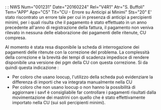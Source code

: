  :  : NWS Num="001231" Date="20160224" Rel="V4R1" Atr="S. Buffoli" Tem="APP" App="C5" Tit="CU - Errore su Anticipi ai Minimi" Sts="20"
E' stato riscontrato un errore tale per cui in presenza di anticipi a percipienti minimi, per i quali risulta che il pagamento è stato effettuato in un anno precedente all'anno di registrazione della fattura, il pagamento non veniva rilevato in nessuna delle elaborazione dei pagamenti delle ritenute, CU compresa.

Al momento è stata resa disponibile la scheda di interrogazione dei pagamenti delle ritenute con la correzione del problema. La complessità della correzione e la brevità dei tempi di scadenza impedisce di rendere disponibile una versione dei pgm della CU con questa correzione.
Si da quindi questa indicazione : 
* Per coloro che usano loocup, l'utilizzo della scheda può evidenziare la differenza di importi che va integrata manualmente nella CU
* Per coloro che non usano loocup o non hanno la possibilità di aggiornare i savf è consigliabile far controllare i pagamenti risultati dalla movimentazione dei mastrini con quello che è stato effettivamente importato nella CU (sui soli percipienti minimi).

